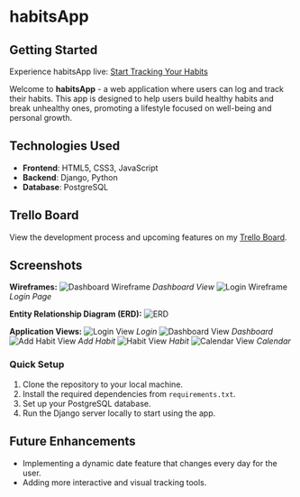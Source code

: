 # habitsApp

## Getting Started
Experience habitsApp live: [Start Tracking Your Habits](https://habitsapp.onrender.com)

Welcome to **habitsApp** - a web application where users can log and track their habits. This app is designed to help users build healthy habits and break unhealthy ones, promoting a lifestyle focused on well-being and personal growth.

## Technologies Used
- **Frontend**: HTML5, CSS3, JavaScript
- **Backend**: Django, Python
- **Database**: PostgreSQL

## Trello Board
View the development process and upcoming features on my [Trello Board](https://trello.com/invite/b/B5yfz1iM/a2fa4af8051120ebbfc53819e3a5a12a/habits-app).

## Screenshots

**Wireframes:**
![Dashboard Wireframe](https://i.imgur.com/mxPI4os.png)
*Dashboard View*
![Login Wireframe](https://i.imgur.com/tDgxYg2.png)
*Login Page*

**Entity Relationship Diagram (ERD):**
![ERD](https://i.imgur.com/S3cIhDd.png)

**Application Views:**
![Login View](https://imgur.com/EhTy7P7.png)
*Login*
![Dashboard View](https://imgur.com/YToelyZ.png)
*Dashboard*
![Add Habit View](https://imgur.com/ZFyGby4.png)
*Add Habit*
![Habit View](https://imgur.com/WJbLlOs.png)
*Habit*
![Calendar View](https://imgur.com/fwWHB6J.png)
*Calendar*

### Quick Setup
1. Clone the repository to your local machine.
2. Install the required dependencies from `requirements.txt`.
3. Set up your PostgreSQL database.
4. Run the Django server locally to start using the app.

## Future Enhancements
- Implementing a dynamic date feature that changes every day for the user.
- Adding more interactive and visual tracking tools.
